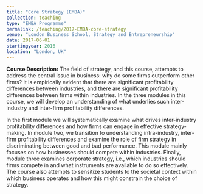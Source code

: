 ```yaml
---
title: "Core Strategy (EMBA)"
collection: teaching
type: "EMBA Programme"
permalink: /teaching/2017-EMBA-core-strategy
venue: "London Business School, Strategy and Entrepreneurship"
date: 2017-06-01
startingyear: 2016
location: "London, UK"
---
```


<b>Course Description:</b> The field of strategy, and this course, attempts to address the central issue in business: why do some firms outperform other firms? It is empirically evident that there are significant profitability differences between industries, and there are significant profitability differences between firms within industries. In the three modules in this course, we will develop an understanding of what underlies such inter-industry and inter-firm profitability differences. 

In the first module we will systematically examine what drives inter-industry profitability differences and how firms can engage in effective strategy-making. In module two, we transition to understanding intra-industry, inter-firm profitability differences and examine the role of firm strategy in discriminating between good and bad performance. This module mainly focuses on how businesses should compete within industries. Finally, module three examines corporate strategy, i.e., which industries should firms compete in and what instruments are available to do so effectively. The course also attempts to sensitize students to the societal context within which business operates and how this might constrain the choice of strategy.
